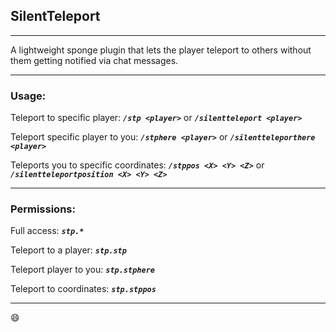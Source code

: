 ## SilentTeleport
-----------------
A lightweight sponge plugin that lets the player teleport to others without them getting notified via chat messages.

------------

### Usage:
Teleport to specific player: ***`/stp <player>`*** or ***`/silentteleport <player>`***

Teleport specific player to you: ***`/stphere <player>`*** or ***`/silentteleporthere <player>`***

Teleports you to specific coordinates: ***`/stppos <X> <Y> <Z>`*** or ***`/silentteleportposition <X> <Y> <Z>`***

------------

### Permissions:

Full access: ***`stp.*`***

Teleport to a player: ***`stp.stp`***

Teleport player to you: ***`stp.stphere`***

Teleport to coordinates: ***`stp.stppos`***

------------
:smile:
